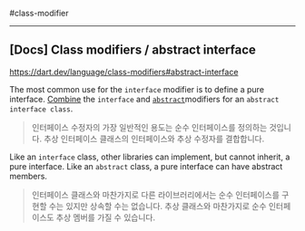 #class-modifier 

---
## [Docs] Class modifiers / abstract interface
https://dart.dev/language/class-modifiers#abstract-interface

The most common use for the `interface` modifier is to define a pure interface. [Combine](https://dart.dev/language/class-modifiers#combining-modifiers) the `interface` and [`abstract`](https://dart.dev/language/class-modifiers#abstract)modifiers for an `abstract interface class`.
> 인터페이스 수정자의 가장 일반적인 용도는 순수 인터페이스를 정의하는 것입니다. 추상 인터페이스 클래스의 인터페이스와 추상 수정자를 결합합니다.

Like an `interface` class, other libraries can implement, but cannot inherit, a pure interface. Like an `abstract` class, a pure interface can have abstract members.
> 인터페이스 클래스와 마찬가지로 다른 라이브러리에서는 순수 인터페이스를 구현할 수는 있지만 상속할 수는 없습니다. 추상 클래스와 마찬가지로 순수 인터페이스도 추상 멤버를 가질 수 있습니다.